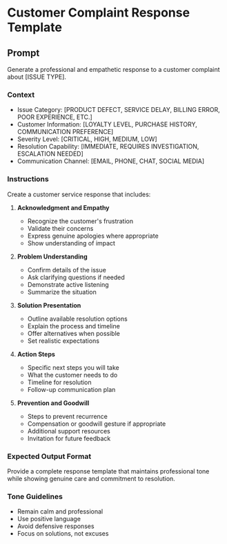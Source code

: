 # Customer Complaint Response Template

## Prompt
Generate a professional and empathetic response to a customer complaint about [ISSUE TYPE].

### Context
- Issue Category: [PRODUCT DEFECT, SERVICE DELAY, BILLING ERROR, POOR EXPERIENCE, ETC.]
- Customer Information: [LOYALTY LEVEL, PURCHASE HISTORY, COMMUNICATION PREFERENCE]
- Severity Level: [CRITICAL, HIGH, MEDIUM, LOW]
- Resolution Capability: [IMMEDIATE, REQUIRES INVESTIGATION, ESCALATION NEEDED]
- Communication Channel: [EMAIL, PHONE, CHAT, SOCIAL MEDIA]

### Instructions
Create a customer service response that includes:

1. **Acknowledgment and Empathy**
   - Recognize the customer's frustration
   - Validate their concerns
   - Express genuine apologies where appropriate
   - Show understanding of impact

2. **Problem Understanding**
   - Confirm details of the issue
   - Ask clarifying questions if needed
   - Demonstrate active listening
   - Summarize the situation

3. **Solution Presentation**
   - Outline available resolution options
   - Explain the process and timeline
   - Offer alternatives when possible
   - Set realistic expectations

4. **Action Steps**
   - Specific next steps you will take
   - What the customer needs to do
   - Timeline for resolution
   - Follow-up communication plan

5. **Prevention and Goodwill**
   - Steps to prevent recurrence
   - Compensation or goodwill gesture if appropriate
   - Additional support resources
   - Invitation for future feedback

### Expected Output Format
Provide a complete response template that maintains professional tone while showing genuine care and commitment to resolution.

### Tone Guidelines
- Remain calm and professional
- Use positive language
- Avoid defensive responses
- Focus on solutions, not excuses